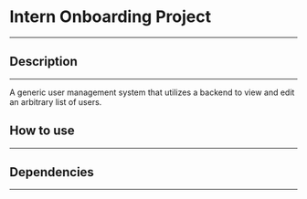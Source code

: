 # Intern Onboarding Project
___

## Description
___
A generic user management system that utilizes a backend to view and edit an arbitrary list of users. 

## How to use 
___


## Dependencies
___
